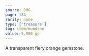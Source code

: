 ```yaml
---
source: DMG
page: 134
rarity: none
type: ['treasure']
tag: item/mundane
value: 5,000 gp
---
```


A transparent fiery orange gemstone.

